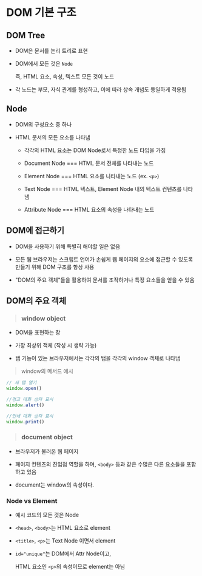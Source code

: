 # DOM 기본 구조

## DOM Tree

- DOM은 문서를 논리 트리로 표현

- DOM에서 모든 것은 `Node`

  즉, HTML 요소, 속성, 텍스트 모든 것이 노드

- 각 노드는 부모, 자식 관계를 형성하고, 이에 따라 상속 개념도 동일하게 적용됨

## Node

- DOM의 구성요소 중 하나

- HTML 문서의 모든 요소를 나타냄

  - 각각의 HTML 요소는 DOM Node로서 특정한 노드 타입을 가짐

  - Document Node === HTML 문서 전체를 나타내는 노드

  - Element Node === HTML 요소를 나타내는 노드 (ex. `<p>`)

  - Text Node === HTML 텍스트, Element Node 내의 텍스트 컨텐츠를 나타냄

  - Attribute Node === HTML 요소의 속성을 나타내는 노드

## DOM에 접근하기

- DOM을 사용하기 위해 특별히 해야할 일은 없음

- 모든 웹 브라우저는 스크립트 언어가 손쉽게 웹 페이지의 요소에 접근할 수 있도록 만들기 위해 DOM 구조를 항상 사용

- "DOM의 주요 객체"들을 활용하여 문서를 조작하거나 특정 요소들을 얻을 수 있음

## DOM의 주요 객체

> ### window object

  - DOM을 표현하는 창

  - 가장 최상위 객체 (작성 시 생략 가능)

  - 탭 기능이 있는 브라우저에서는 각각의 탭을 각각의 window 객체로 나타냄

  > window의 메서드 예시

  ```js
  // 새 탭 열기
  window.open()

  //경고 대화 상자 표시
  window.alert()

  //인쇄 대화 상자 표시
  window.print()
  ```

> ### document object

  - 브라우저가 불러온 웹 페이지

  - 페이지 컨텐츠의 진입점 역할을 하며, `<body>` 등과 같은 수많은 다른 요소들을 포함하고 있음

  - document는 window의 속성이다.

### Node vs Element

  - 예시 코드의 모든 것은 Node

  - `<head>`, `<body>`는 HTML 요소로 element

  - `<title>`, `<p>`는 Text Node 이면서 element

  - `id="unique"`는 DOM에서 Attr Node이고, 
  
    HTML 요소인 `<p>`의 속성이므로 element는 아님